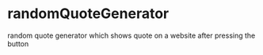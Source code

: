 # randomQuoteGenerator
random quote generator which shows quote on a website after pressing the button
